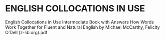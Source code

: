 # ENGLISH COLLOCATIONS IN USE

English Collocations in Use Intermediate Book with Answers How Words Work Together for Fluent and Natural English by Michael McCarthy, Felicity O’Dell (z-lib.org).pdf
